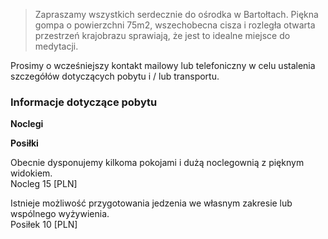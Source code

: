 > Zapraszamy wszystkich serdecznie do ośrodka w Bartołtach. Piękna gompa
> o powierzchni 75m2, wszechobecna cisza i rozległa otwarta przestrzeń
> krajobrazu sprawiają, że jest to idealne miejsce do medytacji.

Prosimy o wcześniejszy kontakt mailowy lub telefoniczny w celu ustalenia
szczegółów dotyczących pobytu i / lub transportu.

### Informacje dotyczące pobytu

**Noclegi**

**Posiłki**

Obecnie dysponujemy kilkoma pokojami i dużą noclegownią z pięknym
widokiem.\
Nocleg 15 [PLN]

Istnieje możliwość przygotowania jedzenia we własnym zakresie lub
wspólnego wyżywienia.\
Posiłek 10 [PLN]
